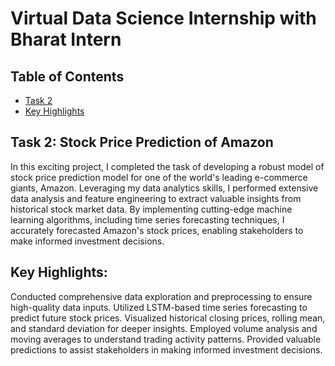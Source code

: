 # Virtual Data Science Internship with Bharat Intern

## Table of Contents

- [Task 2](#task2)
- [Key Highlights](#keyhighlights)

## Task 2: Stock Price Prediction of Amazon

In this exciting project, I completed the task of developing a robust model of stock price prediction model for one of the world's leading e-commerce giants, Amazon. Leveraging my data analytics skills, I performed extensive data analysis and feature engineering to extract valuable insights from historical stock market data. By implementing cutting-edge machine learning algorithms, including time series forecasting techniques, I accurately forecasted Amazon's stock prices, enabling stakeholders to make informed investment decisions.

## Key Highlights:

Conducted comprehensive data exploration and preprocessing to ensure high-quality data inputs.
Utilized LSTM-based time series forecasting to predict future stock prices.
Visualized historical closing prices, rolling mean, and standard deviation for deeper insights.
Employed volume analysis and moving averages to understand trading activity patterns.
Provided valuable predictions to assist stakeholders in making informed investment decisions.
